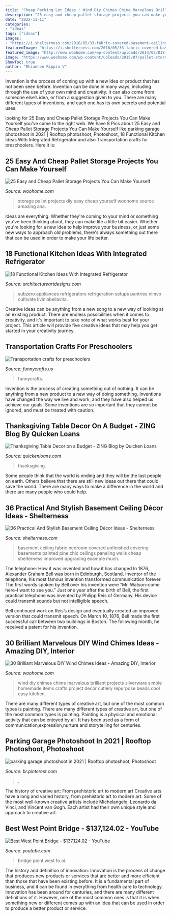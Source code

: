 ```yaml
---
title: "Cheap Parking Lot Ideas : Wind Diy Chimes Chime Marvelous Brilliant Projects Silverware Simple Homemade Items Crafts Project Decor Cutlery Repurpose Beads Cool Easy Kitchen"
description: "25 easy and cheap pallet storage projects you can make yourself"
date: "2022-11-11"
categories:
- "ideas"
tags: ["ideas"]
images:
- "https://i.shelterness.com/2016/05/33-fabric-covered-basement-ceiling.jpg"
featuredImage: "https://i.shelterness.com/2016/05/33-fabric-covered-basement-ceiling.jpg"
featured_image: "http://www.woohome.com/wp-content/uploads/2014/02/DIY-wind-chime-5.jpg"
image: "https://www.woohome.com/wp-content/uploads/2015/07/pallet-storage-ideas-woohome-16.jpg"
ShowToc: true
author: "Rhiannon Rippin V"
---
```



Invention is the process of coming up with a new idea or product that has not been seen before. Invention can be done in many ways, including through the use of your own mind and creativity. It can also come from someone else’s idea, or from a suggestion given to you. There are many different types of inventions, and each one has its own secrets and potential uses.

	

		
looking for 25 Easy and Cheap Pallet Storage Projects You Can Make Yourself you've came to the right web. We have 8 Pics about 25 Easy and Cheap Pallet Storage Projects You Can Make Yourself like parking garage photoshoot in 2021 | Rooftop photoshoot, Photoshoot, 18 Functional Kitchen Ideas With Integrated Refrigerator and also Transportation crafts for preschoolers. Here it is:
		
    
## 25 Easy And Cheap Pallet Storage Projects You Can Make Yourself

<img loading=lazy src="https://www.woohome.com/wp-content/uploads/2015/07/pallet-storage-ideas-woohome-16.jpg" onerror="this.onerror=null;this.src='https://tse2.mm.bing.net/th?id=OIP.7sNU-ikhoA0rkR_hXKRQjQHaJ4&amp;pid=15.1';" alt="25 Easy and Cheap Pallet Storage Projects You Can Make Yourself">

_Source: woohome.com_

>storage pallet projects diy easy cheap yourself woohome source amazing ana. 

	

Ideas are everything. Whether they're coming to your mind or something you've been thinking about, they can make life a little bit easier. Whether you're looking for a new idea to help improve your business, or just some new ways to approach old problems, there's always something out there that can be used in order to make your life better.

    
## 18 Functional Kitchen Ideas With Integrated Refrigerator

<img loading=lazy src="https://www.architectureartdesigns.com/wp-content/uploads/2016/09/3-29.jpg" onerror="this.onerror=null;this.src='https://tse3.mm.bing.net/th?id=OIP.1z_cVonbGUORhGRQKtjFegHaE7&amp;pid=15.1';" alt="18 Functional Kitchen Ideas With Integrated Refrigerator">

_Source: architectureartdesigns.com_

>subzero appliances refrigerators refrigeration setups pantries nimvo cultivate livinlabellavita. 

	

Creative ideas can be anything from a new song to a new way of looking at an existing product. There are endless possibilities when it comes to creativity, and it's important to take note of what works best for your project. This article will provide five creative ideas that may help you get started in your creativity journey.

    
## Transportation Crafts For Preschoolers

<img loading=lazy src="https://www.funnycrafts.us/wp-content/uploads/2017/06/transportation-projecs-5.jpg" onerror="this.onerror=null;this.src='https://tse1.mm.bing.net/th?id=OIP.ODEY6UcxjDwx1bT8JKsS2QHaFj&amp;pid=15.1';" alt="Transportation crafts for preschoolers">

_Source: funnycrafts.us_

>funnycrafts. 

	

Invention is the process of creating something out of nothing. It can be anything from a new product to a new way of doing something. Inventions have changed the way we live and work, and they have also helped us achieve our goals. Some inventions are so important that they cannot be ignored, and must be treated with caution.

    
## Thanksgiving Table Decor On A Budget - ZING Blog By Quicken Loans

<img loading=lazy src="https://www.quickenloans.com/blog/wp-content/uploads/2014/11/Traditional-Table-.jpg" onerror="this.onerror=null;this.src='https://tse3.mm.bing.net/th?id=OIP.nQTx2Jtxrvq8MrTgWM-kUAHaE8&amp;pid=15.1';" alt="Thanksgiving Table Decor on a Budget - ZING Blog by Quicken Loans">

_Source: quickenloans.com_

>thanksgiving. 

	

Some people think that the world is ending and they will be the last people on earth. Others believe that there are still new ideas out there that could save the world. There are many ways to make a difference in the world and there are many people who could help.

    
## 36 Practical And Stylish Basement Ceiling Décor Ideas - Shelterness

<img loading=lazy src="https://i.shelterness.com/2016/05/33-fabric-covered-basement-ceiling.jpg" onerror="this.onerror=null;this.src='https://tse2.mm.bing.net/th?id=OIP.dqvFcMqPfG_0j3IfepZz5AHaLE&amp;pid=15.1';" alt="36 Practical And Stylish Basement Ceiling Décor Ideas - Shelterness">

_Source: shelterness.com_

>basement ceiling fabric bedroom covered unfinished covering basements painted pine chic ceilings paneling walls cheap shelterness improved upgrading example much. 

	

The telephone: How it was invented and how it has changed
In 1876, Alexander Graham Bell was born in Edinburgh, Scotland. Inventor of the telephone, his most famous invention transformed communication forever. The first words spoken by Bell over his invention were “Mr. Watson–come here–I want to see you.” 
Just one year after the birth of Bell, the first practical telephone was invented by Philipp Reis of Germany. His device could transmit sounds but not intelligible speech. 

Bell continued work on Reis’s design and eventually created an improved version that could transmit speech. On March 10, 1876, Bell made the first successful call between two buildings in Boston. The following month, he received a patent for his invention.

    
## 30 Brilliant Marvelous DIY Wind Chimes Ideas - Amazing DIY, Interior

<img loading=lazy src="http://www.woohome.com/wp-content/uploads/2014/02/DIY-wind-chime-5.jpg" onerror="this.onerror=null;this.src='https://tse2.mm.bing.net/th?id=OIP.JOUa2I0s3pBHJiL5Q8L2-wHaJ4&amp;pid=15.1';" alt="30 Brilliant Marvelous DIY Wind Chimes Ideas - Amazing DIY, Interior">

_Source: woohome.com_

>wind diy chimes chime marvelous brilliant projects silverware simple homemade items crafts project decor cutlery repurpose beads cool easy kitchen. 

	

There are many different types of creative art, but one of the most common types is painting.
There are many different types of creative art, but one of the most common types is painting. Painting is a physical and emotional activity that can be enjoyed by all. It has been used as a form of communication,expression,nurture and storytelling for centuries.

    
## Parking Garage Photoshoot In 2021 | Rooftop Photoshoot, Photoshoot

<img loading=lazy src="https://i.pinimg.com/736x/cc/8c/17/cc8c1749e9c2188093204b23aac2625d.jpg" onerror="this.onerror=null;this.src='https://tse2.mm.bing.net/th?id=OIP.U6hdwaEYDTMqykBLMNfqcQHaJ3&amp;pid=15.1';" alt="parking garage photoshoot in 2021 | Rooftop photoshoot, Photoshoot">

_Source: br.pinterest.com_

>. 

	

The history of creative art: From prehistoric art to modern art
Creative arts have a long and varied history, from prehistoric art to modern art. Some of the most well-known creative artists include Michelangelo, Leonardo da Vinci, and Vincent van Gogh. Each artist had their own unique style and approach to creative art.

    
## Best West Point Bridge - $137,124.02 - YouTube

<img loading=lazy src="https://i.ytimg.com/vi/CVT1D-Fo-OI/maxresdefault.jpg" onerror="this.onerror=null;this.src='https://tse2.mm.bing.net/th?id=OIP.ADvbEXviC4OFWxHkbfPUNgHaEf&amp;pid=15.1';" alt="Best West Point Bridge - $137,124.02 - YouTube">

_Source: youtube.com_

>bridge point west fo oi. 

	

The history and definition of innovation:
Innovation is the process of change that produces new products or services that are better and more efficient than those that have been existing before. It is a fundamental part of business, and it can be found in everything from health care to technology. Innovation has been around for centuries, and there are many different definitions of it. However, one of the most common ones is that it is when something new or different comes up with an idea that can be used in order to produce a better product or service.

